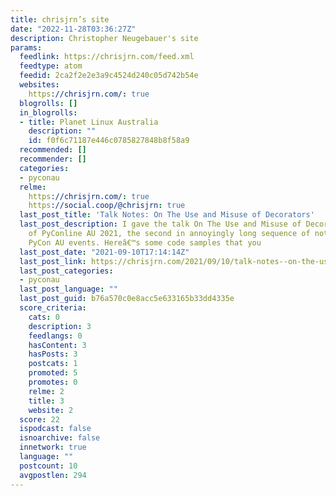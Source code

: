 ```yaml
---
title: chrisjrn’s site
date: "2022-11-28T03:36:27Z"
description: Christopher Neugebauer's site
params:
  feedlink: https://chrisjrn.com/feed.xml
  feedtype: atom
  feedid: 2ca2f2e2e3a9c4524d240c05d742b54e
  websites:
    https://chrisjrn.com/: true
  blogrolls: []
  in_blogrolls:
  - title: Planet Linux Australia
    description: ""
    id: f0f6c71187e446c0785827848b8f58a9
  recommended: []
  recommender: []
  categories:
  - pyconau
  relme:
    https://chrisjrn.com/: true
    https://social.coop/@chrisjrn: true
  last_post_title: 'Talk Notes: On The Use and Misuse of Decorators'
  last_post_description: I gave the talk On The Use and Misuse of Decorators as part
    of PyConline AU 2021, the second in annoyingly long sequence of not-in-person
    PyCon AU events. Hereâ€™s some code samples that you
  last_post_date: "2021-09-10T17:14:14Z"
  last_post_link: https://chrisjrn.com/2021/09/10/talk-notes--on-the-use-and-misuse-of-decorators/
  last_post_categories:
  - pyconau
  last_post_language: ""
  last_post_guid: b76a570c0e8acc5e633165b33dd4335e
  score_criteria:
    cats: 0
    description: 3
    feedlangs: 0
    hasContent: 3
    hasPosts: 3
    postcats: 1
    promoted: 5
    promotes: 0
    relme: 2
    title: 3
    website: 2
  score: 22
  ispodcast: false
  isnoarchive: false
  innetwork: true
  language: ""
  postcount: 10
  avgpostlen: 294
---
```

